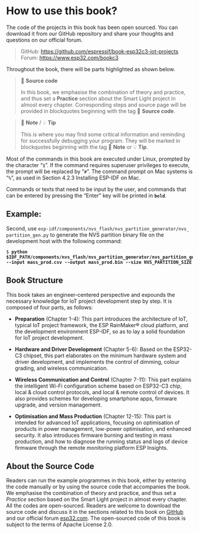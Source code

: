# How to use this book?

The code of the projects in this book has been open sourced. You can download it from our GitHub repository and share your thoughts and questions on our official forum.

> GitHub: <https://github.com/espressif/book-esp32c3-iot-projects>  
> Forum: <https://www.esp32.com/bookc3>

Throughout the book, there will be parts highlighted as shown below.

> 📝 **Source code**
>
> In this book, we emphasise the combination of theory and practice, and thus set a **Practice** section about the Smart Light project in almost every chapter. Corresponding steps and source page will be provided in blockquotes beginning with the tag 📝 **Source code**.

> 📌 **Note** / 💡 **Tip**
>
> This is where you may find some critical information and reminding for successfully debugging your program. They will be marked in blockquotes beginning with the tag 📌 **Note** or 💡 **Tip**.

Most of the commands in this book are executed under Linux, prompted by the character “`$`”. If the command requires superuser privileges to execute, the prompt will be replaced by “`#`”. The command prompt on Mac systems is “`%`”, as used in Section 4.2.3 Installing ESP-IDF on Mac.

Commands or texts that need to be input by the user, and commands that can be entered by pressing the “Enter” key will be printed in **`bold`**.

## Example:

Second, use `esp-idf/components/nvs_flash/nvs_partition_generator/nvs_
partition_gen.py` to generate the NVS partition binary file on the development host with the following command:

<pre><code>$ <b>python $IDF_PATH/components/nvs_flash/nvs_partition_generator/nvs_partition_gen.py --input mass_prod.csv --output mass_prod.bin --size NVS_PARTITION_SIZE</b></code></pre>

## Book Structure

This book takes an engineer-centered perspective and expounds the necessary knowledge for IoT project development step by step. It is composed of four parts, as follows:

- **Preparation** (Chapter 1-4): This part introduces the architecture of IoT, typical IoT project framework, the ESP RainMaker&reg; cloud platform, and the development environment ESP-IDF, so as to lay a solid foundation for IoT project development.

- **Hardware and Driver Development** (Chapter 5-6): Based on the ESP32-C3 chipset, this part elaborates on the minimum hardware system and driver development, and implements the control of dimming, colour grading, and wireless communication.

- **Wireless Communication and Control** (Chapter 7-11): This part explains the intelligent Wi-Fi configuration scheme based on ESP32-C3 chip, local & cloud control protocols, and local & remote control of devices. It also provides schemes for developing smartphone apps, firmware upgrade, and version management.

- **Optimisation and Mass Production** (Chapter 12-15): This part is intended for advanced IoT applications, focusing on optimisation of products in power management, low-power optimisation, and enhanced security. It also introduces firmware burning and testing in mass production, and how to diagnose the running status and logs of device firmware through the remote monitoring platform ESP Insights.

## About the Source Code

Readers can run the example programmes in this book, either by entering the code manually or by using the source code that accompanies the book. We emphasise the combination of theory and practice, and thus set a *Practice* section based on the Smart Light project in almost every chapter. All the codes are open-sourced. Readers are welcome to download the source code and discuss it in the sections related to this book on [GitHub](https://github.com/espressif/book-esp32c3-iot-projects) and our official forum [esp32.com](https://www.esp32.com/bookc3). The open-sourced code of this book is subject to the terms of Apache License 2.0.